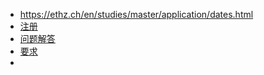 - https://ethz.ch/en/studies/master/application/dates.html
- [注册](https://www.lehrbetrieb.ethz.ch/eApply/ealogin.view?lang=en)
- [问题解答](https://ethz.ch/en/studies/master/application/faq.html?question=11384&title=what-documents-do-i-need-for-the-masters-application)
- [要求](https://ethz.ch/en/studies/master/application/faq.html?question=11384&title=what-documents-do-i-need-for-the-masters-application)
-